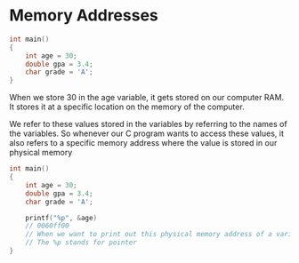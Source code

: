 # Memory Addresses

```c
int main()
{
    int age = 30;
    double gpa = 3.4;
    char grade = 'A';
}
```

When we store 30 in the age variable, it gets stored on our computer RAM. It
stores it at a specific location on the memory of the computer.

We refer to these values stored in the variables by referring to the names of
the variables. So whenever our C program wants to access these values, it also
refers to a specific memory address where the value is stored in our physical
memory

```c
int main()
{
    int age = 30;
    double gpa = 3.4;
    char grade = 'A';

    printf("%p", &age)
    // 0060ff00
    // When we want to print out this physical memory address of a variable or value, we use %p
    // The %p stands for pointer
}
```
